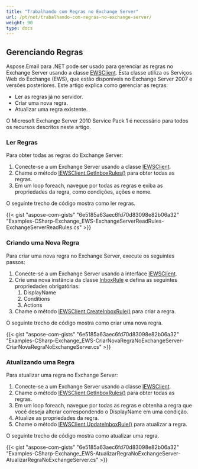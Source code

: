 ```yaml
---
title: "Trabalhando com Regras no Exchange Server"
url: /pt/net/trabalhando-com-regras-no-exchange-server/
weight: 90
type: docs
---
```


## **Gerenciando Regras**

Aspose.Email para .NET pode ser usado para gerenciar as regras no Exchange Server usando a classe [EWSClient](https://reference.aspose.com/email/net/aspose.email.clients.exchange.webservice/ewsclient/). Esta classe utiliza os Serviços Web do Exchange (EWS), que estão disponíveis no Exchange Server 2007 e versões posteriores. Este artigo explica como gerenciar as regras:

- Ler as regras já no servidor.
- Criar uma nova regra.
- Atualizar uma regra existente.

O Microsoft Exchange Server 2010 Service Pack 1 é necessário para todos os recursos descritos neste artigo.

### **Ler Regras**

Para obter todas as regras do Exchange Server:

1. Conecte-se a um Exchange Server usando a classe [IEWSClient](https://reference.aspose.com/email/net/aspose.email.clients.exchange.webservice/iewsclient/).
1. Chame o método [IEWSClient.GetInboxRules()](https://reference.aspose.com/email/net/aspose.email.clients.exchange.webservice/iewsclient/getinboxrules/#getinboxrules) para obter todas as regras.
1. Em um loop foreach, navegue por todas as regras e exiba as propriedades da regra, como condições, ações e nome.

O seguinte trecho de código mostra como ler regras.

{{< gist "aspose-com-gists" "6e5185a63aec6fd70d83098e82b06a32" "Examples-CSharp-Exchange_EWS-ExchangeServerReadRules-ExchangeServerReadRules.cs" >}}

### **Criando uma Nova Regra**

Para criar uma nova regra no Exchange Server, execute os seguintes passos:

1. Conecte-se a um Exchange Server usando a interface [IEWSClient](https://reference.aspose.com/email/net/aspose.email.clients.exchange.webservice/iewsclient/).
1. Crie uma nova instância da classe [InboxRule](https://reference.aspose.com/email/net/aspose.email.clients.exchange/inboxrule/) e defina as seguintes propriedades obrigatórias:
   1. DisplayName
   1. Conditions
   1. Actions
1. Chame o método [IEWSClient.CreateInboxRule()](https://reference.aspose.com/email/net/aspose.email.clients.exchange.webservice/iewsclient/createinboxrule/#createinboxrule) para criar a regra.

O seguinte trecho de código mostra como criar uma nova regra.

{{< gist "aspose-com-gists" "6e5185a63aec6fd70d83098e82b06a32" "Examples-CSharp-Exchange_EWS-CriarNovaRegraNoExchangeServer-CriarNovaRegraNoExchangeServer.cs" >}}

### **Atualizando uma Regra**

Para atualizar uma regra no Exchange Server:

1. Conecte-se a um Exchange Server usando a classe [IEWSClient](https://reference.aspose.com/email/net/aspose.email.clients.exchange.webservice/iewsclient/).
1. Chame o método [IEWSClient.GetInboxRules()](https://reference.aspose.com/email/net/aspose.email.clients.exchange.webservice/iewsclient/getinboxrules/#getinboxrules) para obter todas as regras.
1. Em um loop foreach, navegue por todas as regras e obtenha a regra que você deseja alterar correspondendo o DisplayName em uma condição.
1. Atualize as propriedades da regra.
1. Chame o método [IEWSClient.UpdateInboxRule()](https://reference.aspose.com/email/net/aspose.email.clients.exchange.webservice/iewsclient/updateinboxrule/#updateinboxrule/) para atualizar a regra.

O seguinte trecho de código mostra como atualizar uma regra.

{{< gist "aspose-com-gists" "6e5185a63aec6fd70d83098e82b06a32" "Examples-CSharp-Exchange_EWS-AtualizarRegraNoExchangeServer-AtualizarRegraNoExchangeServer.cs" >}}